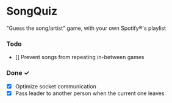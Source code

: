 # SongQuiz

"Guess the song/artist" game, with your own Spotify®'s playlist

### Todo

- [] Prevent songs from repeating in-between games

### Done ✓

- [x] Optimize socket communication
- [x] Pass leader to another person when the current one leaves
